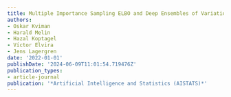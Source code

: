 ```yaml
---
title: Multiple Importance Sampling ELBO and Deep Ensembles of Variational Approximations
authors:
- Oskar Kviman
- Harald Melin
- Hazal Koptagel
- Vı́ctor Elvira
- Jens Lagergren
date: '2022-01-01'
publishDate: '2024-06-09T11:01:54.719476Z'
publication_types:
- article-journal
publication: '*Artificial Intelligence and Statistics (AISTATS)*'
---
```

